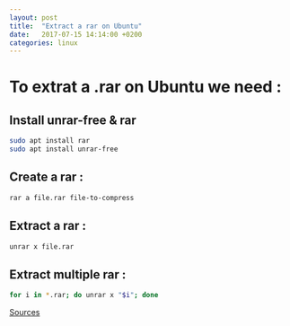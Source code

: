 ```yaml
---
layout: post
title:  "Extract a rar on Ubuntu"
date:   2017-07-15 14:14:00 +0200
categories: linux
---
```

# To extrat a .rar on Ubuntu we need :
## Install unrar-free & rar
```bash
sudo apt install rar
sudo apt install unrar-free
```
## Create a rar :
```bash
rar a file.rar file-to-compress
```
## Extract a rar :
```bash
unrar x file.rar
```
## Extract multiple rar :
```bash
for i in *.rar; do unrar x "$i"; done
```

[Sources](https://doc.ubuntu-fr.org/rar)
